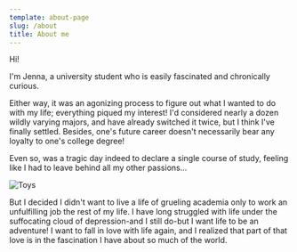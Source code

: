 ```yaml
---
template: about-page
slug: /about
title: About me
---
```

Hi!

I'm Jenna, a university student who is easily fascinated and chronically curious. 

Either way, it was an agonizing process to figure out what I wanted to do with my life; everything piqued my interest! I'd considered nearly a dozen wildly varying majors, and have already switched it twice, but I think I've finally settled. Besides, one's future career doesn't necessarily bear any loyalty to one's college degree! 

Even so, was a tragic day indeed to declare a single course of study, feeling like I had to leave behind all my other passions...



![Toys](/assets/vanessa-bucceri-gdirwiyama8-unsplash.jpg "Toys")

But I decided I didn't want to live a life of grueling academia only to work an unfulfilling job the rest of my life. I have long struggled with life under the suffocating cloud of depression-and I still do-but I want life to be an adventure! I want to fall in love with life again, and I realized that part of that love is in the fascination I have about so much of the world.